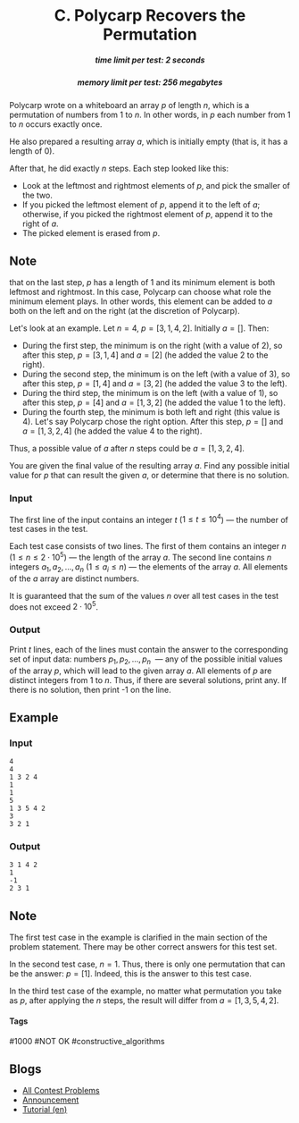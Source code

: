 <h1 style='text-align: center;'> C. Polycarp Recovers the Permutation</h1>

<h5 style='text-align: center;'>time limit per test: 2 seconds</h5>
<h5 style='text-align: center;'>memory limit per test: 256 megabytes</h5>

Polycarp wrote on a whiteboard an array $p$ of length $n$, which is a permutation of numbers from $1$ to $n$. In other words, in $p$ each number from $1$ to $n$ occurs exactly once.

He also prepared a resulting array $a$, which is initially empty (that is, it has a length of $0$).

After that, he did exactly $n$ steps. Each step looked like this:

* Look at the leftmost and rightmost elements of $p$, and pick the smaller of the two.
* If you picked the leftmost element of $p$, append it to the left of $a$; otherwise, if you picked the rightmost element of $p$, append it to the right of $a$.
* The picked element is erased from $p$.

## Note

 that on the last step, $p$ has a length of $1$ and its minimum element is both leftmost and rightmost. In this case, Polycarp can choose what role the minimum element plays. In other words, this element can be added to $a$ both on the left and on the right (at the discretion of Polycarp).

Let's look at an example. Let $n=4$, $p=[3, 1, 4, 2]$. Initially $a=[]$. Then:

* During the first step, the minimum is on the right (with a value of $2$), so after this step, $p=[3,1,4]$ and $a=[2]$ (he added the value $2$ to the right).
* During the second step, the minimum is on the left (with a value of $3$), so after this step, $p=[1,4]$ and $a=[3,2]$ (he added the value $3$ to the left).
* During the third step, the minimum is on the left (with a value of $1$), so after this step, $p=[4]$ and $a=[1,3,2]$ (he added the value $1$ to the left).
* During the fourth step, the minimum is both left and right (this value is $4$). Let's say Polycarp chose the right option. After this step, $p=[]$ and $a=[1,3,2,4]$ (he added the value $4$ to the right).

Thus, a possible value of $a$ after $n$ steps could be $a=[1,3,2,4]$.

You are given the final value of the resulting array $a$. Find any possible initial value for $p$ that can result the given $a$, or determine that there is no solution.

### Input

The first line of the input contains an integer $t$ ($1 \le t \le 10^4$) — the number of test cases in the test.

Each test case consists of two lines. The first of them contains an integer $n$ ($1 \le n \le 2\cdot10^5$) — the length of the array $a$. The second line contains $n$ integers $a_1, a_2, \dots, a_n$ ($1 \le a_i \le n$) — the elements of the array $a$. All elements of the $a$ array are distinct numbers.

It is guaranteed that the sum of the values $n$ over all test cases in the test does not exceed $2\cdot10^5$.

### Output

Print $t$ lines, each of the lines must contain the answer to the corresponding set of input data: numbers $p_1, p_2, \dots, p_n$  — any of the possible initial values of the array $p$, which will lead to the given array $a$. All elements of $p$ are distinct integers from $1$ to $n$. Thus, if there are several solutions, print any. If there is no solution, then print -1 on the line.

## Example

### Input


```text
4
4
1 3 2 4
1
1
5
1 3 5 4 2
3
3 2 1
```
### Output


```text
3 1 4 2
1
-1
2 3 1
```
## Note

The first test case in the example is clarified in the main section of the problem statement. There may be other correct answers for this test set.

In the second test case, $n=1$. Thus, there is only one permutation that can be the answer: $p=[1]$. Indeed, this is the answer to this test case.

In the third test case of the example, no matter what permutation you take as $p$, after applying the $n$ steps, the result will differ from $a=[1, 3, 5, 4, 2]$.



#### Tags 

#1000 #NOT OK #constructive_algorithms 

## Blogs
- [All Contest Problems](../Codeforces_Round_756_(Div._3).md)
- [Announcement](../blogs/Announcement.md)
- [Tutorial (en)](../blogs/Tutorial_(en).md)
